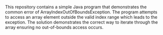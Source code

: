 This repository contains a simple Java program that demonstrates the common error of ArrayIndexOutOfBoundsException. The program attempts to access an array element outside the valid index range which leads to the exception. The solution demonstrates the correct way to iterate through the array ensuring no out-of-bounds access occurs.